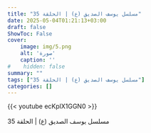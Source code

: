 ```yaml
---
title: "مسلسل يوسف الصديق (ع) | الحلقة 35"
date: 2025-05-04T01:21:13+03:00
draft: false
ShowToc: False
cover:
    image: img/5.png
    alt: 'صورة'
    caption: ''
#    hidden: false
summary: ""
tags: ["مسلسل يوسف الصديق (ع) | الحلقة 35"]
categories: []
---
```


{{< youtube ecKplX1GGN0 >}}  
 <br>
مسلسل يوسف الصديق (ع) | الحلقة 35